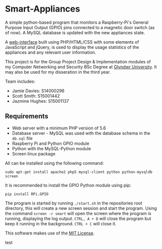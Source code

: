 # Smart-Appliances
A simple python-based program that monitors a Raspberry-Pi's General Purpose Input Output (GPIO) pins connected to a magnetic door switch (as of now). A MySQL database is updated with the new appliances state.

A [web-interface](http://uni.scottsmudger.website) built using PHP/HTML/CSS with some elements of JavaScript and jQuery, is used to display the usage statistics of the appliances and any relevant user information.

This project is for the Group Project Design & Implementation modules of my Computer Networking and Security BSc Degree at [Glyndwr University](https://www.glyndwr.ac.uk/). It may also be used for my disseration in the third year.

Team includes: 
- Jamie Davies: S14000296
- Scott Smith: S15001442
- Jazmine Hughes: S15001137

## Requirements
- Web server with a minimum PHP version of 5.6
- Database server - MySQL was used with the database schema in the `db.sql` file
- Raspberry Pi and Python GPIO module
- Python with the MySQL-Python module
- Screen linux package

All can be installed using the following command:

    sudo apt-get install apache2 php5 mysql-client python python-mysqldb screen

It is recommended to install the GPIO Python module using pip:

    pip install RPi.GPIO

The program is started by running `./start.sh` in the repositories root directory, this will create a new screen session and start the program. Using the command `screen -r smart` will open the screen where the program is running, displaying the log output. `CTRL, A + D` will close the program but keep it running in the background. `CTRL + C` will close it.

This software makes use of the [MIT License](https://github.com/ScottSmudger/GPIO-Door/blob/master/LICENSE).

test

